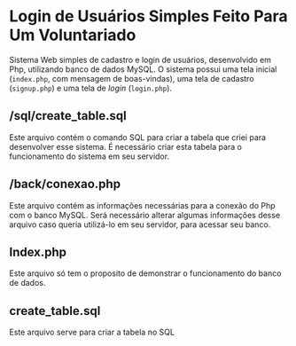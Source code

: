 # Login de Usuários Simples Feito Para Um Voluntariado
Sistema Web simples de cadastro e login de usuários, desenvolvido em Php, utilizando banco de dados MySQL.
O sistema possui uma tela inicial (```index.php```, com mensagem de boas-vindas), uma tela de cadastro (```signup.php```) e uma tela de *login* (```login.php```).

## /sql/create_table.sql
Este arquivo contém o comando SQL para criar a tabela que criei para desenvolver esse sistema. É necessário criar esta tabela para o funcionamento do sistema em seu servidor.

## /back/conexao.php
Este arquivo contém as informações necessárias para a conexão do Php com o banco MySQL. Será necessário alterar algumas informações desse arquivo caso queria utilizá-lo em seu servidor, para acessar seu banco.

## Index.php
Este arquivo só tem o proposito de demonstrar o funcionamento do banco de dados.

## create_table.sql
Este arquivo serve para criar a tabela no SQL
